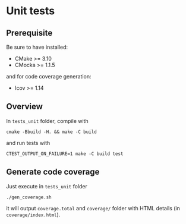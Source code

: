 # Unit tests

## Prerequisite

Be sure to have installed:

- CMake >= 3.10
- CMocka >= 1.1.5

and for code coverage generation:

- lcov >= 1.14

## Overview

In `tests_unit` folder, compile with

```
cmake -Bbuild -H. && make -C build
```

and run tests with

```
CTEST_OUTPUT_ON_FAILURE=1 make -C build test
```

## Generate code coverage

Just execute in `tests_unit` folder

```
./gen_coverage.sh
```

it will output `coverage.total` and `coverage/` folder with HTML details (in `coverage/index.html`).
